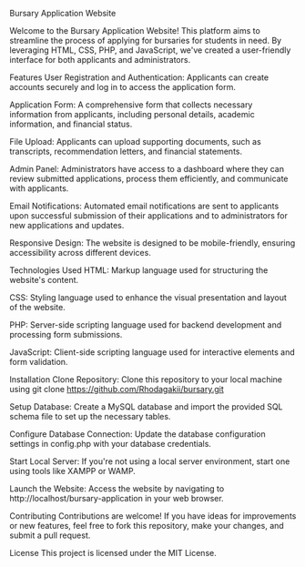 Bursary Application Website

Welcome to the Bursary Application Website! This platform aims to streamline the process of applying for bursaries for students in need. By leveraging HTML, CSS, PHP, and JavaScript, we've created a user-friendly interface for both applicants and administrators.

Features
User Registration and Authentication: Applicants can create accounts securely and log in to access the application form.

Application Form: A comprehensive form that collects necessary information from applicants, including personal details, academic information, and financial status.

File Upload: Applicants can upload supporting documents, such as transcripts, recommendation letters, and financial statements.

Admin Panel: Administrators have access to a dashboard where they can review submitted applications, process them efficiently, and communicate with applicants.

Email Notifications: Automated email notifications are sent to applicants upon successful submission of their applications and to administrators for new applications and updates.

Responsive Design: The website is designed to be mobile-friendly, ensuring accessibility across different devices.

Technologies Used
HTML: Markup language used for structuring the website's content.

CSS: Styling language used to enhance the visual presentation and layout of the website.

PHP: Server-side scripting language used for backend development and processing form submissions.

JavaScript: Client-side scripting language used for interactive elements and form validation.

Installation
Clone Repository: Clone this repository to your local machine using git clone https://github.com/Rhodagakii/bursary.git

Setup Database: Create a MySQL database and import the provided SQL schema file to set up the necessary tables.

Configure Database Connection: Update the database configuration settings in config.php with your database credentials.

Start Local Server: If you're not using a local server environment, start one using tools like XAMPP or WAMP.

Launch the Website: Access the website by navigating to http://localhost/bursary-application in your web browser.

Contributing
Contributions are welcome! If you have ideas for improvements or new features, feel free to fork this repository, make your changes, and submit a pull request.

License
This project is licensed under the MIT License.
